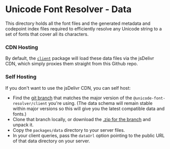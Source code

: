 # Unicode Font Resolver - Data

This directory holds all the font files and the generated metadata and codepoint index files required to efficiently resolve any Unicode string to a set of fonts that cover all its characters.

### CDN Hosting

By default, the [`client`](../client) package will load these data files via the jsDelivr CDN, which simply proxies them straight from this Github repo.

### Self Hosting

If you don't want to use the jsDelivr CDN, you can self host:

- Find the [git branch](https://github.com/lojjic/unicode-font-resolver/branches) that matches the major version of the `@unicode-font-resolver/client` you're using. (The data schema will remain stable within major versions so this will give you the latest compatible data and fonts.)
- Clone that branch locally, or download the [.zip for the branch](https://github.com/lojjic/unicode-font-resolver/archive/refs/heads/1.x.zip) and unpack it.
- Copy the `packages/data` directory to your server files.
- In your client queries, pass the `dataUrl` option pointing to the public URL of that data directory on your server.
